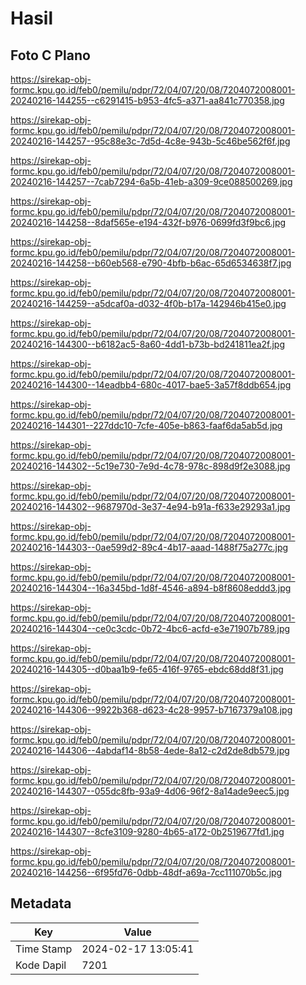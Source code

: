 # Hasil

## Foto C Plano

https://sirekap-obj-formc.kpu.go.id/feb0/pemilu/pdpr/72/04/07/20/08/7204072008001-20240216-144255--c6291415-b953-4fc5-a371-aa841c770358.jpg

https://sirekap-obj-formc.kpu.go.id/feb0/pemilu/pdpr/72/04/07/20/08/7204072008001-20240216-144257--95c88e3c-7d5d-4c8e-943b-5c46be562f6f.jpg

https://sirekap-obj-formc.kpu.go.id/feb0/pemilu/pdpr/72/04/07/20/08/7204072008001-20240216-144257--7cab7294-6a5b-41eb-a309-9ce088500269.jpg

https://sirekap-obj-formc.kpu.go.id/feb0/pemilu/pdpr/72/04/07/20/08/7204072008001-20240216-144258--8daf565e-e194-432f-b976-0699fd3f9bc6.jpg

https://sirekap-obj-formc.kpu.go.id/feb0/pemilu/pdpr/72/04/07/20/08/7204072008001-20240216-144258--b60eb568-e790-4bfb-b6ac-65d6534638f7.jpg

https://sirekap-obj-formc.kpu.go.id/feb0/pemilu/pdpr/72/04/07/20/08/7204072008001-20240216-144259--a5dcaf0a-d032-4f0b-b17a-142946b415e0.jpg

https://sirekap-obj-formc.kpu.go.id/feb0/pemilu/pdpr/72/04/07/20/08/7204072008001-20240216-144300--b6182ac5-8a60-4dd1-b73b-bd241811ea2f.jpg

https://sirekap-obj-formc.kpu.go.id/feb0/pemilu/pdpr/72/04/07/20/08/7204072008001-20240216-144300--14eadbb4-680c-4017-bae5-3a57f8ddb654.jpg

https://sirekap-obj-formc.kpu.go.id/feb0/pemilu/pdpr/72/04/07/20/08/7204072008001-20240216-144301--227ddc10-7cfe-405e-b863-faaf6da5ab5d.jpg

https://sirekap-obj-formc.kpu.go.id/feb0/pemilu/pdpr/72/04/07/20/08/7204072008001-20240216-144302--5c19e730-7e9d-4c78-978c-898d9f2e3088.jpg

https://sirekap-obj-formc.kpu.go.id/feb0/pemilu/pdpr/72/04/07/20/08/7204072008001-20240216-144302--9687970d-3e37-4e94-b91a-f633e29293a1.jpg

https://sirekap-obj-formc.kpu.go.id/feb0/pemilu/pdpr/72/04/07/20/08/7204072008001-20240216-144303--0ae599d2-89c4-4b17-aaad-1488f75a277c.jpg

https://sirekap-obj-formc.kpu.go.id/feb0/pemilu/pdpr/72/04/07/20/08/7204072008001-20240216-144304--16a345bd-1d8f-4546-a894-b8f8608eddd3.jpg

https://sirekap-obj-formc.kpu.go.id/feb0/pemilu/pdpr/72/04/07/20/08/7204072008001-20240216-144304--ce0c3cdc-0b72-4bc6-acfd-e3e71907b789.jpg

https://sirekap-obj-formc.kpu.go.id/feb0/pemilu/pdpr/72/04/07/20/08/7204072008001-20240216-144305--d0baa1b9-fe65-416f-9765-ebdc68dd8f31.jpg

https://sirekap-obj-formc.kpu.go.id/feb0/pemilu/pdpr/72/04/07/20/08/7204072008001-20240216-144306--9922b368-d623-4c28-9957-b7167379a108.jpg

https://sirekap-obj-formc.kpu.go.id/feb0/pemilu/pdpr/72/04/07/20/08/7204072008001-20240216-144306--4abdaf14-8b58-4ede-8a12-c2d2de8db579.jpg

https://sirekap-obj-formc.kpu.go.id/feb0/pemilu/pdpr/72/04/07/20/08/7204072008001-20240216-144307--055dc8fb-93a9-4d06-96f2-8a14ade9eec5.jpg

https://sirekap-obj-formc.kpu.go.id/feb0/pemilu/pdpr/72/04/07/20/08/7204072008001-20240216-144307--8cfe3109-9280-4b65-a172-0b2519677fd1.jpg

https://sirekap-obj-formc.kpu.go.id/feb0/pemilu/pdpr/72/04/07/20/08/7204072008001-20240216-144256--6f95fd76-0dbb-48df-a69a-7cc111070b5c.jpg


## Metadata

| Key        | Value               |
| ---------- | ------------------- |
| Time Stamp | 2024-02-17 13:05:41 |
| Kode Dapil | 7201                |




